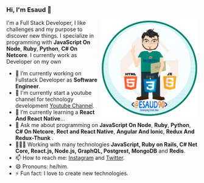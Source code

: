 ### Hi, I'm Esaud 👋

<img width=256 align="right" src="https://github.com/Esaud17/esaud17/blob/master/img/esaud-rivera.png?raw=true" />

I'm a Full Stack Developer, I like challenges and my purpose to discover new things. I specialize in programming with **JavaScript On Node**, **Ruby**, **Python**, **C# On Netcore**. I currently work as Developer on my own


- 🔭 I’m currently working on Fullstack Developer as  **Software Engineer**.
- 📼 I'm currently start a youtube channel for technology development [Youtube Channel](https://www.youtube.com/channel/UCHAMp40YgTX4wMaZ3PTNaeA/featured?view_as=subscriber).
- 🌱 I’m currently learning a **React And React Native**...
- 💬 Ask me about programming on  **JavaScript On Node**, **Ruby**, **Python**, **C# On Netcore**, **Rect and React Native**, **Angular And Ionic**, **Redux And Redux-Thunk** .
- 👨🏽‍💻 Working with many technologies **JavaScript, Ruby on Rails, C# Net Core, React.js, Node.js, GraphQL, Postgrest, MongoDB** and **Redis**.
- 📫 How to reach me: [Instagram](instagram.com/esaud90) and [Twitter](https://twitter.com/Esaud90).
- 😄 Pronouns: he/him.
- ⚡ Fun fact: I love to create new technologies. 
